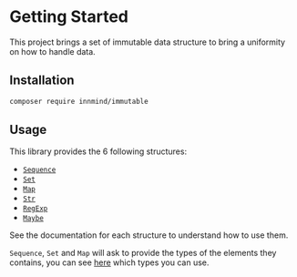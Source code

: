 # Getting Started

This project brings a set of immutable data structure to bring a uniformity on how to handle data.

## Installation

```sh
composer require innmind/immutable
```

## Usage

This library provides the 6 following structures:

- [`Sequence`](SEQUENCE.md)
- [`Set`](SET.md)
- [`Map`](MAP.md)
- [`Str`](STR.md)
- [`RegExp`](REGEXP.md)
- [`Maybe`](MAYBE.md)

See the documentation for each structure to understand how to use them.

`Sequence`, `Set` and `Map` will ask to provide the types of the elements they contains, you can see [here](TYPES.md) which types you can use.
